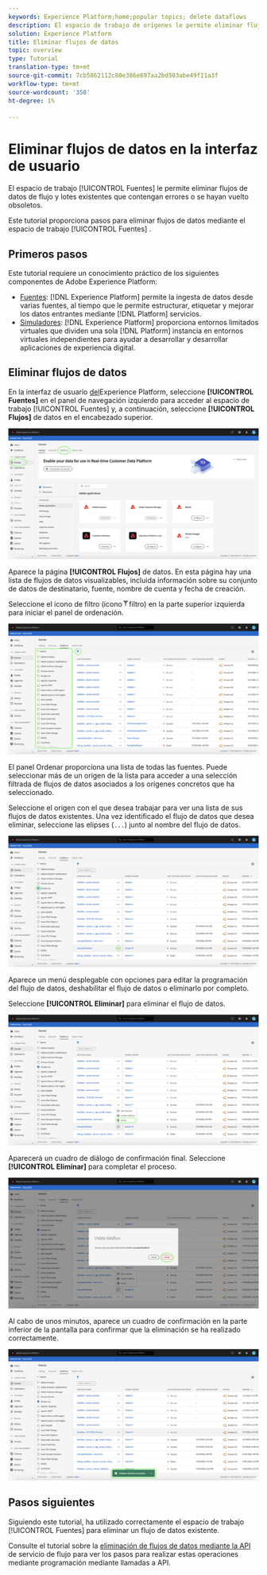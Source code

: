 ```yaml
---
keywords: Experience Platform;home;popular topics; delete dataflows
description: El espacio de trabajo de orígenes le permite eliminar flujos de datos de flujo y lote existentes que contengan errores o que se hayan vuelto obsoletos.
solution: Experience Platform
title: Eliminar flujos de datos
topic: overview
type: Tutorial
translation-type: tm+mt
source-git-commit: 7cb5862112c80e386e697aa2bd503abe49f11a3f
workflow-type: tm+mt
source-wordcount: '358'
ht-degree: 1%

---
```



# Eliminar flujos de datos en la interfaz de usuario

El espacio de trabajo [!UICONTROL Fuentes] le permite eliminar flujos de datos de flujo y lotes existentes que contengan errores o se hayan vuelto obsoletos.

Este tutorial proporciona pasos para eliminar flujos de datos mediante el espacio de trabajo [!UICONTROL Fuentes] .

## Primeros pasos

Este tutorial requiere un conocimiento práctico de los siguientes componentes de Adobe Experience Platform:

- [Fuentes](../../home.md): [!DNL Experience Platform] permite la ingesta de datos desde varias fuentes, al tiempo que le permite estructurar, etiquetar y mejorar los datos entrantes mediante [!DNL Platform] servicios.
- [Simuladores](../../../sandboxes/home.md): [!DNL Experience Platform] proporciona entornos limitados virtuales que dividen una sola [!DNL Platform] instancia en entornos virtuales independientes para ayudar a desarrollar y desarrollar aplicaciones de experiencia digital.

## Eliminar flujos de datos

En la interfaz de usuario [del](https://platform.adobe.com)Experience Platform, seleccione **[!UICONTROL Fuentes]** en el panel de navegación izquierdo para acceder al espacio de trabajo [!UICONTROL Fuentes] y, a continuación, seleccione **[!UICONTROL Flujos]** de datos en el encabezado superior.

![catálogo](../../images/tutorials/delete/catalog.png)

Aparece la página **[!UICONTROL Flujos]** de datos. En esta página hay una lista de flujos de datos visualizables, incluida información sobre su conjunto de datos de destinatario, fuente, nombre de cuenta y fecha de creación.

Seleccione el icono de filtro (icono![de](../../images/tutorials/delete/filter.png)filtro) en la parte superior izquierda para iniciar el panel de ordenación.

![flujos de datos](../../images/tutorials/delete/dataflows.png)

El panel Ordenar proporciona una lista de todas las fuentes. Puede seleccionar más de un origen de la lista para acceder a una selección filtrada de flujos de datos asociados a los orígenes concretos que ha seleccionado.

Seleccione el origen con el que desea trabajar para ver una lista de sus flujos de datos existentes. Una vez identificado el flujo de datos que desea eliminar, seleccione las elipses (`...`) junto al nombre del flujo de datos.

![dataflows-filter](../../images/tutorials/delete/dataflows-filter.png)

Aparece un menú desplegable con opciones para editar la programación del flujo de datos, deshabilitar el flujo de datos o eliminarlo por completo.

Seleccione **[!UICONTROL Eliminar]** para eliminar el flujo de datos.

![delete](../../images/tutorials/delete/delete.png)

Aparecerá un cuadro de diálogo de confirmación final. Seleccione **[!UICONTROL Eliminar]** para completar el proceso.

![confirm](../../images/tutorials/delete/confirm.png)

Al cabo de unos minutos, aparece un cuadro de confirmación en la parte inferior de la pantalla para confirmar que la eliminación se ha realizado correctamente.

![confirmado](../../images/tutorials/delete/confirmed.png)

## Pasos siguientes

Siguiendo este tutorial, ha utilizado correctamente el espacio de trabajo [!UICONTROL Fuentes] para eliminar un flujo de datos existente.

Consulte el tutorial sobre la [eliminación de flujos de datos mediante la API](../../tutorials/api/delete-dataflows.md) de servicio de flujo para ver los pasos para realizar estas operaciones mediante programación mediante llamadas a API.